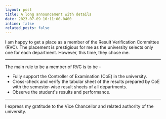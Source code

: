 ```yaml
---
layout: post
title: A long announcement with details
date: 2023-07-09 16:11:00-0400
inline: false
related_posts: false
---
```

I am happy to get a place as a member of the Result Verification Committee (RVC). The placement is prestigious for me as the university selects only one for each department. However, this time, they chose me.

***

The main rule to be a member of RVC is to be -
<ul>
    <li>Fully support the Controller of Examination (CoE) in the university.</li>
    <li>Cross-check and verify the tabular sheet of the results prepared by CoE with the semester-wise result sheets of all departments.</li>
    <li>Observe the student's results and performance.</li>
</ul>
 

***

I express my gratitude to the Vice Chancellor and related authority of the university.
